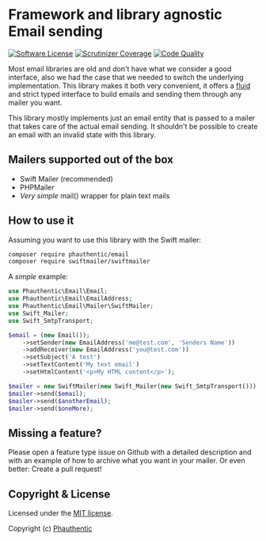# Framework and library agnostic Email sending

[![Software License](https://img.shields.io/badge/license-MIT-brightgreen.svg?style=flat-square)](LICENSE)
[![Scrutinizer Coverage](https://img.shields.io/scrutinizer/coverage/g/Phauthentic/email/master.svg?style=flat-square)](https://scrutinizer-ci.com/g/Phauthentic/email/)
[![Code Quality](https://img.shields.io/scrutinizer/g/Phauthentic/email/master.svg?style=flat-square)](https://scrutinizer-ci.com/g/Phauthentic/email/)

Most email libraries are old and don't have what we consider a good interface, also we had the case that we needed to switch the underlying implementation. This library makes it both very convenient, it offers a [fluid](https://en.wikipedia.org/wiki/Fluent_interface) and strict typed interface to build emails and sending them through any mailer you want.

This library mostly implements just an email entity that is passed to a mailer that takes care of the actual email sending. It shouldn't be possible to create an email with an invalid state with this library.

## Mailers supported out of the box

* Swift Mailer (recommended)
* PHPMailer
* *Very simple* mail() wrapper for plain text mails

## How to use it

Assuming you want to use this library with the Swift mailer:

```sh
composer require phauthentic/email
composer require swiftmailer/swiftmailer
```

A *simple* example:

```php
use Phauthentic\Email\Email;
use Phauthentic\Email\EmailAddress;
use Phauthentic\Email\Mailer\SwiftMailer;
use Swift_Mailer;
use Swift_SmtpTransport;

$email = (new Email());
    ->setSender(new EmailAddress('me@test.com', 'Senders Name'))
    ->addReceiver(new EmailAddress('you@test.com'))
    ->setSubject('A test')
    ->setTextContent('My text email')
    ->setHtmlContent('<p>My HTML content</p>');

$mailer = new SwiftMailer(new Swift_Mailer(new Swift_SmtpTransport()));
$mailer->send($email);
$mailer->send($anotherEmail);
$mailer->send($oneMore);
```

## Missing a feature?

Please open a feature type issue on Github with a detailed description and with an example of how to archive what you want in your mailer. Or even better: Create a pull request!

## Copyright & License

Licensed under the [MIT license](LICENSE.txt).

Copyright (c) [Phauthentic](https://github.com/Phauthentic)
